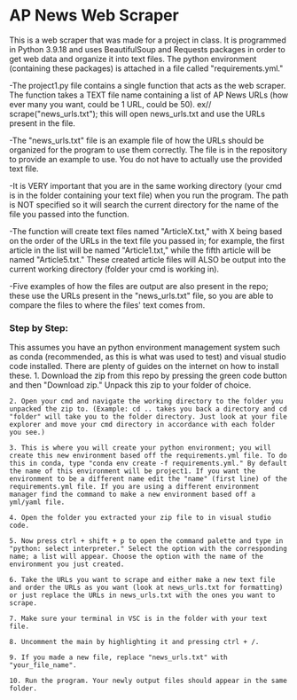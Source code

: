 # AP News Web Scraper
This is a web scraper that was made for a project in class. It is programmed in Python 3.9.18 and uses BeautifulSoup and Requests packages in order to get web data and organize it into text files. The python environment (containing these packages) is attached in a file called "requirements.yml."

-The project1.py file contains a single function that acts as the web scraper. The function takes a TEXT file name containing a list of AP News URLs (how ever many you want, could be 1 URL, could be 50). ex// scrape("news_urls.txt"); this will open news_urls.txt and use the URLs present in the file.

-The "news_urls.txt" file is an example file of how the URLs should be organized for the program to use them correctly. The file is in the repository to provide an example to use. You do not have to actually use the provided text file.

-It is VERY important that you are in the same working directory (your cmd is in the folder containing your text file) when you run the program. The path is NOT specified so it will search the current directory for the name of the file you passed into the function.

-The function will create text files named "ArticleX.txt," with X being based on the order of the URLs in the text file you passed in; for example, the first article in the list will be named "Article1.txt," while the fifth article will be named "Article5.txt." These created article files will ALSO be output into the current working directory (folder your cmd is working in).

-Five examples of how the files are output are also present in the repo; these use the URLs present in the "news_urls.txt" file, so you are able to compare the files to where the files' text comes from.

### Step by Step:
This assumes you have an python environment management system such as conda (recommended, as this is what was used to test) and visual studio code installed. There are plenty of guides on the internet on how to install these.
    1. Download the zip from this repo by pressing the green code button and then "Download zip." Unpack this zip to your folder of choice.

    2. Open your cmd and navigate the working directory to the folder you unpacked the zip to. (Example: cd .. takes you back a directory and cd "folder" will take you to the folder directory. Just look at your file explorer and move your cmd directory in accordance with each folder you see.)

    3. This is where you will create your python environment; you will create this new environment based off the requirements.yml file. To do this in conda, type "conda env create -f requirements.yml." By default the name of this environment will be project1. If you want the environment to be a different name edit the "name" (first line) of the requirements.yml file. If you are using a different environment manager find the command to make a new environment based off a yml/yaml file.

    4. Open the folder you extracted your zip file to in visual studio code.

    5. Now press ctrl + shift + p to open the command palette and type in "python: select interpreter." Select the option with the corresponding name; a list will appear. Choose the option with the name of the environment you just created.

    6. Take the URLs you want to scrape and either make a new text file and order the URLs as you want (look at news_urls.txt for formatting) or just replace the URLs in news_urls.txt with the ones you want to scrape.

    7. Make sure your terminal in VSC is in the folder with your text file.

    8. Uncomment the main by highlighting it and pressing ctrl + /.

    9. If you made a new file, replace "news_urls.txt" with "your_file_name".

    10. Run the program. Your newly output files should appear in the same folder.
